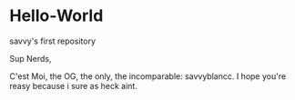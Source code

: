 # Hello-World
savvy's first repository

Sup Nerds, 

C'est Moi, the OG, the only, the incomparable: savvyblancc. I hope you're reasy because i sure as heck aint. 
